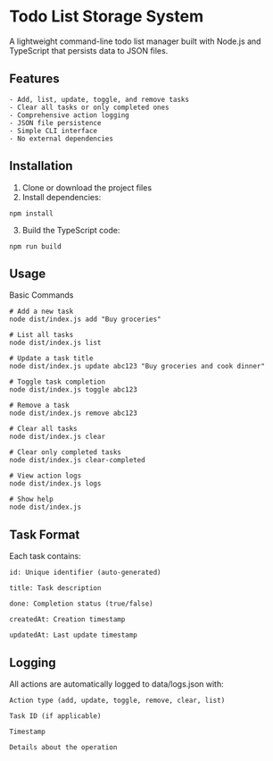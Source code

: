 # Todo List Storage System
A lightweight command-line todo list manager built with Node.js and TypeScript that persists data to JSON files.
## Features
    - Add, list, update, toggle, and remove tasks
    - Clear all tasks or only completed ones
    - Comprehensive action logging
    - JSON file persistence
    - Simple CLI interface
    - No external dependencies

## Installation
1. Clone or download the project files
2. Install dependencies:
```
npm install
```
3. Build the TypeScript code:
```
npm run build
```
## Usage
Basic Commands
```
# Add a new task
node dist/index.js add "Buy groceries"

# List all tasks
node dist/index.js list

# Update a task title
node dist/index.js update abc123 "Buy groceries and cook dinner"

# Toggle task completion
node dist/index.js toggle abc123

# Remove a task
node dist/index.js remove abc123

# Clear all tasks
node dist/index.js clear

# Clear only completed tasks
node dist/index.js clear-completed

# View action logs
node dist/index.js logs

# Show help
node dist/index.js
```
## Task Format
Each task contains:

    id: Unique identifier (auto-generated)

    title: Task description

    done: Completion status (true/false)

    createdAt: Creation timestamp

    updatedAt: Last update timestamp

## Logging

All actions are automatically logged to data/logs.json with:

    Action type (add, update, toggle, remove, clear, list)

    Task ID (if applicable)

    Timestamp

    Details about the operation
